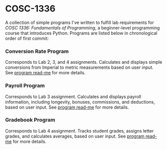 # COSC-1336
A collection of simple programs I've written to fulfill lab requirements for *COSC 1336: Fundamentals of Programming*, a beginner-level programming course that introduces Python. Programs are listed below in chronological order of first commit:

### Conversion Rate Program
Corresponds to Lab 2, 3, and 4 assignments. Calculates and displays simple conversions from Imperial to metric measurements based on user input.
See [program read-me](https://github.com/emnharris/COSC-1336/blob/master/conversion_rate_program/READ_ME.md) for more details.

### Payroll Program
Corresponds to Lab 3 assignment. Calculates and displays payroll information, including longevity, bonuses, commissions, and deductions, based on user input.
See [program read-me](https://github.com/emnharris/COSC-1336/blob/master/payroll_program/READ_ME.md) for more details.

### Gradebook Program
Corresponds to Lab 4 assignment. Tracks student grades, assigns letter grades, and calculates averages, based on user input.
See [program read-me](https://github.com/emnharris/COSC-1336/blob/master/gradebook_program/readme.md) for more details.
